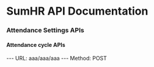 # SumHR API Documentation

### Attendance Settings APIs
#### Attendance cycle APIs

--- URL: aaa/aaa/aaa
--- Method: POST


